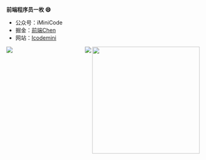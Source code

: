

<!--
**haoyinag/haoyinag** is a ✨ _special_ ✨ repository because its `README.md` (this file) appears on your GitHub profile.
 
 
- 💬 Ask me about everything 
- 📫 How to reach me: icodemini.com
- 😄 I’m currently coding in Javascript 
- ⚡ Fun fact: ...
-->
**前端程序员一枚 😄**
- 公众号：iMiniCode
- 掘金：[前端Chen](https://juejin.cn/user/2313028195067405/posts) 
- 网站：[Icodemini](http://icodemini.com/) 
 
 <div>
<img align="right" height="280" src="https://camo.githubusercontent.com/d5d230c9430fb5a59816746dca3536072a4699cfe16941b44a0eff9cc273c6be/68747470733a2f2f706963322e7a68696d672e636f6d2f76322d32383032303030336434613439336337386438323032626136633335663137395f622e77656270">
</div>

 <div>
<img align="left" src="https://github-readme-stats.vercel.app/api?username=haoyinag&show_icons=true&hide_border=true">
<img align="right" src="https://github-readme-stats.vercel.app/api/top-langs/?username=haoyinag&hide_border=true">
</div>
